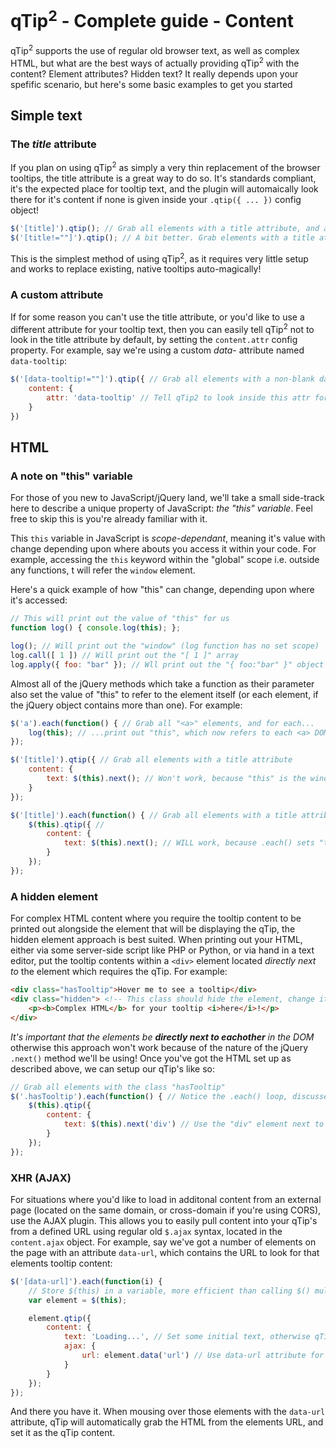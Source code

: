 # qTip<sup>2</sup> - Complete guide - Content

qTip<sup>2</sup> supports the use of regular old browser text, as well as complex HTML, but what are the best ways of actually providing qTip<sup>2</sup> with the content? Element attributes? Hidden text? It really depends upon your spefific scenario, but here's some basic examples to get you started

## Simple text

### The *title* attribute
If you plan on using qTip<sup>2</sup> as simply a very thin replacement of the browser tooltips, the title attribute is a great way to do so. It's standards compliant, it's the expected place for tooltip text, and the plugin will automaically look there for it's content if none is given inside your `.qtip({ ... })` config object!

```js
$('[title]').qtip(); // Grab all elements with a title attribute, and apply qTip!
$('[title!=""]').qtip(); // A bit better. Grab elements with a title attribute that isn't blank.
```

This is the simplest method of using qTip<sup>2</sup>, as it requires very little setup and works to replace existing, native tooltips auto-magically!


### A custom attribute
If for some reason you can't use the title attribute, or you'd like to use a different attribute for your tooltip text, then you can easily tell qTip<sup>2</sup> not to look in the title attribute by default, by setting the `content.attr` config property. For example, say we're using a custom *data-* attribute named `data-tooltip`:

```js
$('[data-tooltip!=""]').qtip({ // Grab all elements with a non-blank data-tooltip attr.
	content: {
		attr: 'data-tooltip' // Tell qTip2 to look inside this attr for it's content
	}
})
```


## HTML

### A note on "this" variable
For those of you new to JavaScript/jQuery land, we'll take a small side-track here to describe a unique property of JavaScript: *the "this" variable*. Feel free to skip this is you're already familiar with it.

This `this` variable in JavaScript is *scope-dependant*, meaning it's value with change depending upon where abouts you access it within your code. For example, accessing the `this` keyword within the "global" scope i.e. outside any functions, t will refer the `window` element.

Here's a quick example of how "this" can change, depending upon where it's accessed:

```js
// This will print out the value of "this" for us
function log() { console.log(this); };

log(); // Will print out the "window" (log function has no set scope) 
log.call([ 1 ]) // Will print out the "[ 1 ]" array
log.apply({ foo: "bar" }); // Wll print out the "{ foo:"bar" }" object
```

Almost all of the jQuery methods which take a function as their parameter also set the value of "this" to refer to the element itself (or each element, if the jQuery object contains more than one). For example:

```js
$('a').each(function() { // Grab all "<a>" elements, and for each...
	log(this); // ...print out "this", which now refers to each <a> DOM element 
});

$('[title]').qtip({ // Grab all elements with a title attribute
	content: {
		text: $(this).next(); // Won't work, because "this" is the window element!
	}
});

$('[title]').each(function() { // Grab all elements with a title attribute,and set "this"
	$(this).qtip({ // 
		content: {
			text: $(this).next(); // WILL work, because .each() sets "this" to refer to each element
		}
	});
});
```

### A hidden element
For complex HTML content where you require the tooltip content to be printed out alongside the element that will be displaying the qTip, the hidden element approach is best suited. When printing out your HTML, either via some server-side script like PHP or Python, or via hand in a text editor, put the tooltip contents within a `<div>` element located *directly next to* the element which requires the qTip. For example:

```html
<div class="hasTooltip">Hover me to see a tooltip</div>
<div class="hidden"> <!-- This class should hide the element, change it if needed -->
	<p><b>Complex HTML</b> for your tooltip <i>here</i>!</p>
</div>
```

*It's important that the elements be **directly next to eachother** in the DOM* otherwise this approach won't work because of the nature of the jQuery `.next()` method we'll be using! Once you've got the HTML set up as described above, we can setup our qTip's like so:

```js
// Grab all elements with the class "hasTooltip"
$('.hasTooltip').each(function() { // Notice the .each() loop, discussed below
	$(this).qtip({
		content: {
			text: $(this).next('div') // Use the "div" element next to this for the content
		}
	});
});
```

### XHR (AJAX)
For situations where you'd like to load in additonal content from an external page (located on the same domain, or cross-domain if you're using CORS), use the AJAX plugin. This allows you to easily pull content into your qTip's from a defined URL using regular old `$.ajax` syntax, located in the `content.ajax` object. For example, say we've got a number of elements on the page with an attribute `data-url`, which contains the URL to look for that elements tooltip content:

```js
$('[data-url]').each(function(i) {
	// Store $(this) in a variable, more efficient than calling $() multile times
	var element = $(this); 

	element.qtip({
		content: {
			text: 'Loading...', // Set some initial text, otherwise qTip won't load!
			ajax: {
				url: element.data('url') // Use data-url attribute for the URL
			}
		}
	});
});
```

And there you have it. When mousing over those elements with the `data-url` attribute, qTip will automatically grab the HTML from the elements URL, and set it as the qTip content.